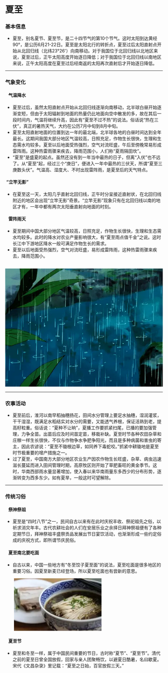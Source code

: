 # 夏至

### 基本信息
- 夏至，别名夏节、夏至节，是二十四节气的第10个节气。这时太阳到达黄经90°，是公历6月21-22日。夏至是太阳北行的转折点，夏至过后太阳直射点开始从北回归线（北纬23°26&#39;）向南移动。对于我国位于北回归线以北地区来说，夏至过后，正午太阳高度开始逐日降低；对于我国位于北回归线以南地区来说，正午太阳高度在夏至过后经南返的太阳再次直射后才开始逐日降低。

------------

### 气象变化
#### &nbsp;&nbsp;&nbsp;气温降水
- 夏至过后，虽然太阳直射点开始从北回归线逐渐向南移动，北半球白昼开始逐渐变短，但由于太阳辐射到地面的热量仍比地面向空中散发的多，故在其后一段时间内，气温将继续升高，因此有“夏至不过不热”的说法。俗话说“热在三伏”，真正的暑热天气，大约在公历7月中旬到8月中旬。
- 夏至太阳直射地面的位置到达一年的最北端，北半球各地的白昼时间达到全年最长。这期间我国大部分地区气温较高，日照充足，作物生长很快，生理和生态需水均较多。夏至以后地面受热强烈，空气对流旺盛，午后至傍晚常易形成雷阵雨。这种热雷雨骤来疾去，降雨范围小，人们称“夏雨隔田坎”。
- “夏至”是盛夏的起点。虽然还没有到一年当中最热的日子，但离“入伏”也不远了。从“夏至”起，经过三个“庚日”，便进入一年中最热的三伏天，所谓“夏至三庚数头伏”。气温高、湿度大、不时出现雷阵雨，是夏至后的天气特点。

#### &nbsp;“立竿无影”
- 在夏至这一天，太阳几乎直射北回归线，正午时分呈接近直射状，在北回归线附近的地区会出现“立竿无影”奇景。“立竿无影”现象只有在北回归线以南的地区才有，一年中都有两次太阳垂直射向地面的时刻。

#### &nbsp;&nbsp;&nbsp;雷阵雨天
- 夏至期间中国大部分地区气温较高，日照充足，作物生长很快，生理和生态需水均较多。此时的降水对农业产量影响很大，有“夏至雨点值千金”之说。这时长江中下游地区降水一般可满足作物生长的需求。
- 夏至以后地面受热强烈，空气对流旺盛，易形成雷阵雨，这种热雷雨骤来疾去，降雨范围小。

&nbsp;&nbsp;&nbsp;&nbsp;&nbsp;&nbsp;&nbsp;![暴雨天气](https://github.com/minecraftxiaohu/TalkAboutSomething/raw/main/works/Geography/1/image/2021_0507_32ce8ba5g00qspz0w010ac000f000b9g.gif "暴雨天气")

------------

### 农事活动
- 夏至前后，淮河以南早稻抽穗扬花，田间水分管理上要足水抽穗，湿润灌浆，干干湿湿，既满足水稻结实对水分的需要，又能透气养根，保证活熟到老，提高籽粒重。俗话说：“夏种不让晌”，夏播工作要抓紧扫尾，已播的要加强管理，力争全苗。出苗后应及时间苗定苗，移栽补缺。夏至时节各种农田杂草和庄稼一样生长很快，不仅与作物争水争肥争阳光，而且是多种病菌和害虫的寄主，因此农谚说：“夏至不锄根边草，如同养下毒蛇咬。”抓紧中耕锄地是夏至时节极重要的增产措施之一。
- 过了夏至，中国南方大部分地区农业生产因农作物生长旺盛，杂草、病虫迅速滋长蔓延而进入田间管理时期，高原牧区则开始了草肥畜旺的黄金季节。这时，华南西部雨水量显著增加，使入春以来华南雨量东多西少的分布形势，逐渐转变为西多东少。如有夏旱，一般这时可望解除。

------------

### 传统习俗
#### &nbsp;&nbsp;&nbsp;祭神祭祖
- 夏至是“四时八节”之一，民间自古以来有在此时庆祝丰收、祭祀祖先之俗，以祈求消灾年丰。古代农耕社会的人们在安居乐业之余择日拜神祭祖便有了各种定期节日，拜神祭祖丰盛祭贡品发展出节日宴饮活动，也渐渐形成一些约定俗成的庆祝方式，即所谓节庆民俗。

#### &nbsp;&nbsp;&nbsp;夏至南北要吃面
- 自古以来，中国一些地方有“冬至饺子夏至面”的说法，夏至吃面是很多地区的重要习俗。因夏至新麦已经登场，所以夏至吃面也有尝新的意思。

&nbsp;&nbsp;&nbsp;&nbsp;&nbsp;&nbsp;&nbsp;![夏至南北要吃面](https://raw.githubusercontent.com/minecraftxiaohu/TalkAboutSomething/main/works/Geography/1/image/4a36acaf2edda3cc7cd93b95a8a52e01213fb80e347b.webp "夏至南北要吃面")

#### &nbsp;&nbsp;&nbsp;夏至节
- 夏至和冬至一样，属于中国民间重要的节日，古时称“夏节”、“夏至节”。清代之前的夏至日曾全国放假，回家与亲人团聚畅饮，以避夏日酷暑，名曰歇夏。宋代《文昌杂录》里记载：“夏至之日始，百官放假三天。”
